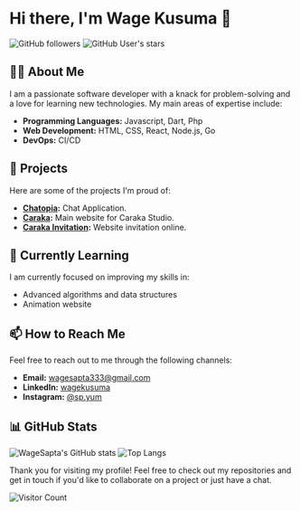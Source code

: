 # Hi there, I'm Wage Kusuma 👋

![GitHub followers](https://img.shields.io/github/followers/WageSapta?label=Follow&style=social)
![GitHub User's stars](https://img.shields.io/github/stars/WageSapta?affiliations=OWNER%2CCOLLABORATOR&style=social)

## 👨‍💻 About Me

I am a passionate software developer with a knack for problem-solving and a love for learning new technologies. My main areas of expertise include:
- **Programming Languages:** Javascript, Dart, Php
- **Web Development:** HTML, CSS, React, Node.js, Go
- **DevOps:** CI/CD

## 🚀 Projects

Here are some of the projects I'm proud of:
- **[Chatopia](https://github.com/WageSapta):** Chat Application.
- **[Caraka](https://caraka.io):** Main website for Caraka Studio.
- **[Caraka Invitation](https://caraka-invitation.com):** Website invitation online.

## 🌱 Currently Learning

I am currently focused on improving my skills in:
- Advanced algorithms and data structures
- Animation website

## 📫 How to Reach Me

Feel free to reach out to me through the following channels:
- **Email:** wagesapta333@gmail.com
- **LinkedIn:** [wagekusuma](https://www.linkedin.com/in/wagekusuma)
- **Instagram:** [@sp.yum](https://instagram.com/sp.yum)

## 📊 GitHub Stats

![WageSapta's GitHub stats](https://github-readme-stats.vercel.app/api?username=WageSapta&show_icons=true&theme=radical)
![Top Langs](https://github-readme-stats.vercel.app/api/top-langs/?username=WageSapta&layout=compact&theme=radical)

Thank you for visiting my profile! Feel free to check out my repositories and get in touch if you'd like to collaborate on a project or just have a chat.

![Visitor Count](https://profile-counter.glitch.me/WageSapta/count.svg)
